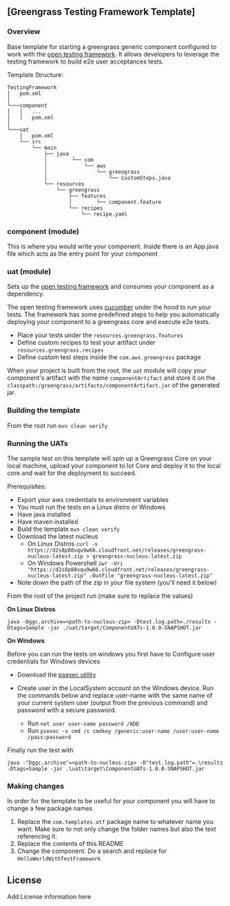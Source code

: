 ## [Greengrass Testing Framework Template]

### Overview

Base template for starting a greengrass generic component configured to work with the [open testing framework](https://github.com/aws-greengrass/aws-greengrass-testing).
It allows developers to leverage the testing framework to build e2e user acceptances tests.

Template Structure:

```
TestingFramework
│   pom.xml
│
└───component
│   │   ...
|   |   pom.xml
│   
└───uat
    │   pom.xml 
    └── src
        └── main
            ├── java
            │        └── com
            │            └── aws
            │                └── greengrass
            │                    └── CustomSteps.java
            └── resources
                └── greengrass
                    ├── features
                    │        └── component.feature
                    └── recipes
                        └── recipe.yaml

```

### component (module)
This is where you would write your component. Inside there is an App.java file which acts as the entry point
for your component

### uat (module)
Sets up the [open testing framework](https://github.com/aws-greengrass/aws-greengrass-testing) and consumes your
component as a dependency.

The open testing framework uses [cucumber](https://cucumber.io/docs/guides/) under the hood to run your tests. The
framework has some predefined steps to help you automatically deploying your component to a greengrass core and 
execute e2e tests.

* Place your tests under the `resources.greengrass.features`
* Define custom recipes to test your artifact under `resources.greengrass.recipes`
* Define custom test steps inside the `com.aws.greengrass` package

When your project is built from the root, the `uat` module will copy your component's artifact with the name 
`componentArtifact` and store it on the `classpath:/greengrass/artifacts/componentArtifact.jar` of the generated jar.

### Building the template

From the root run `mvn clean verify`

### Running the UATs

The sample test on this template will spin up a Greengrass Core on your local machine, upload your component to Iot Core
and deploy it to the local core and wait for the deployment to succeed.

Prerequisites:

 * Export your aws credentials to environment variables
 * You must run the tests on a Linux distro or Windows
 * Have java installed
 * Have maven installed
 * Build the template `mvn clean verify`
 * Download the latest nucleus
    * On Linux Distros `curl -s https://d2s8p88vqu9w66.cloudfront.net/releases/greengrass-nucleus-latest.zip > greengrass-nucleus-latest.zip`
    * On Windows Powershell `iwr -Uri "https://d2s8p88vqu9w66.cloudfront.net/releases/greengrass-nucleus-latest.zip" -OutFile "greengrass-nucleus-latest.zip"`
* Note down the path of the zip in your file system (you'll need it below)


From the root of the project run (make sure to replace the values)

**On Linux Distros**

`java -Dggc.archive=<path-to-nucleus-zip> -Dtest.log.path=./results -Dtags=Sample -jar ./uat/target/ComponentUATs-1.0.0-SNAPSHOT.jar`

**On Windows**

Before you can run the tests on windows you first have to Configure user credentials for Windows devices

* Download the [psexec utility](https://learn.microsoft.com/en-us/sysinternals/downloads/psexec)

* Create user in the LocalSystem account on the Windows device. Run the commands below and replace user-name with the same name of your current system user (output from the previous command) and password with a secure password.
    * Run  `net user user-name password /ADD`
    * Run `psexec -s cmd /c cmdkey /generic:user-name /user:user-name /pass:password`


Finally run the test with

`java -"Dggc.archive"=<path-to-nucleus-zip> -D"test.log.path"=.\results -Dtags=Sample -jar .\uat\target\ComponentUATs-1.0.0-SNAPSHOT.jar`



### Making changes

In order for the template to be useful for your component you will have to change a few package names

1) Replace the `com.templates.otf` package name to whatever name you want. Make sure to not only change the folder names but also the text referencing it.
2) Replace the contents of this README
3) Change the component. Do a search and replace for `HelloWorldWithTestFramework`


## License

Add License information here

